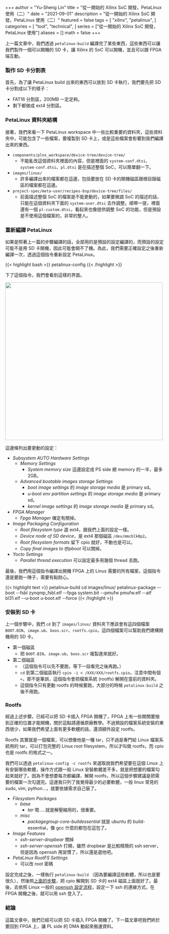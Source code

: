 +++
author = "Yu-Sheng Lin"
title = "從一開始的 Xilinx SoC 開發，PetaLinux 使用（二）"
date = "2021-09-01"
description = "從一開始的 Xilinx SoC 開發，PetaLinux 使用（二）"
featured = false
tags = [
    "xilinx",
    "petalinux",
]
categories = [
    "tool",
    "technical",
]
series = ["從一開始的 Xilinx SoC 開發，PetaLinux 使用"]
aliases = []
math = false
+++

上一篇文章中，我們透過 `petalinux-build` 編譯完了某些東西，這些東西可以讓我們製作一個可以開機的 SD 卡，讓 Xilinx 的 SoC 可以開機，並且可以跟 FPGA 端互動。

<!--more-->

### 製作 SD 卡分割表
首先，為了讓 PetaLinux build 出來的東西可以放到 SD 卡執行，我們要先把 SD 卡分割成以下的樣子：

* FAT16 分割區，200MB 一定足夠。
* 剩下都做成 ext4 分割區。

### PetaLinux 資料夾結構

接著，我們來看一下 PetaLinux workspace 中一些比較重要的資料夾，這些資料夾中，可能包含了一些檔案，要複製到 SD 卡上，或是這些檔案會影響到我們編譯出來的東西。

* `components/plnx_workspace/device-tree/device-tree/`
	* 不能亂改這個資料夾裡面的內容，但是裡面的 `system-conf.dtsi`、`system-conf.dtsi`、`pl.dtsi` 是在描述整個 SoC，可以簡單翻一下。
* `images/linux/`
	* 許多編譯出來的檔案都在這邊，包括要放在 SD 卡的開機磁區跟根目錄磁區的檔案都在這邊。
* `project-spec/meta-user/recipes-bsp/device-tree/files/`
	* 前面描述整個 SoC 的檔案是不能更動的，如果要微調 SoC 的描述的話，只能在這個資料夾下面的 `system-user.dtsi` 去作調整。順帶一提，裡面還有一個 `pl-custom.dtsi`，看起來也像提供調整 SoC 的功能，但是預設是不使用這個檔案的，非常的整人。

### 重新編譯 PetaLinux

如果是照著上一篇的步驟編譯的話，全部用的是預設的設定編譯的，而預設的設定可能不是用 SD 卡開機，因此可能會開不了機。為此，我們需要正確設定之後重新編譯一次，透過這個指令重新設定 PetaLinux。

{{< highlight bash >}}
petalinux-config
{{< /highlight >}}

下了這個指令，我們會看到這樣的界面。

<img src="/post_images/xilinx-petalinux/000-petalinux-config.png" width="500" class="default-insert" />

這邊條列出要更動的設定：

* *Subsystem AUTO Hardware Settings*
	* *Memory Settings*
		* *System memory size* 這邊設定成 PS side 總 memory 的一半，最多 2GB。
	* *Advanced bootable images storage Settings*
		* *boot image settings* 的 *image storage media* 是 primary sd。
		* *u-boot env partition settings* 的 *image storage media* 是 primary sd。
		* *kernel image settings* 的 *image storage media* 是 primary sd。
* *FPGA Manager*
	* *Fpga Manager* 確定有關掉。
* *Image Packaging Configuration*
	* *Root filesystem type* 選 ext4，跟我們上面的設定一樣。
	* *Device node of SD device*，是 ext4 那個磁區 `/dev/mmcblk0p2`。
	* *Root filesystem formats* 留下 cpio 就好，不動也是可以。
	* *Copy final images to tftpboot* 可以關掉。
* *Yocto Settings*
	* *Parallel thread execution* 可以設定最多用幾個 thread 去跑。

最後，我們用這個指令編譯出開機 FPGA 上的 Linux 需要的所有檔案，這個指令還是要跑一陣子，需要有點耐心。

{{< highlight text >}}
petalinux-build
cd images/linux/
petalinux-package --boot --fsbl zynqmp_fsbl.elf --fpga system.bit --pmufw pmufw.elf --atf bl31.elf --u-boot u-boot.elf --force
{{< /highlight >}}

### 安裝到 SD 卡

上一個步驟中，我們 `cd` 到了 `images/linux/` 資料夾下應該會有這四個檔案 `BOOT.BIN`、`image.ub`、`boos.scr`、`rootfs.cpio`，這四個檔案可以幫助我們建構開機用的 SD 卡。

* 第一個磁區
    * 把 `BOOT.BIN`、`image.ub`、`boos.scr` 複製進來就好。
* 第二個磁區
    * （這個指令可以先不要跑，等下一段看完之後再跑。）
    * `cd` 到第二個磁區執行 `cpio -i < /XXX/XXX/rootfs.cpio`，注意中間有個 `<`，那不是筆誤，這個指令會把檔案系統 (rootfs) 解開在當前的資料夾。
    * 這個指令只有更動 rootfs 的時候要跑，大部分的時候 `petalinux-build` 之後不用跑。

### Rootfs

經過上述步驟，已經可以把 SD 卡插入 FPGA 開機了，FPGA 上有一些開關要撥到正確的位置才能開機，關於這點請遵循原廠教學。不過預設的檔案系統安裝的東西很少，如果我們希望上面有更多軟體的話，還須額外設定 rootfs。

Rootfs 其實就是一個檔案，可以想像他是一種 tar，只不過是專門給 Linux 檔案系統用的 tar，可以打包完整的 Linux root filesystem，所以才叫做 rootfs，而 cpio 也是 rootfs 的格式之一。

我們可以透過 `petalinux-config -c rootfs` 來選取說我們希望要在這個 Linux 上有安裝哪些軟體，操作方式跟一般 Linux 安裝軟體差不多，就是把想要的檔案勾起來就好了。因為不會想要每次都編譯、解開 rootfs，所以這個步驟建議是把需要的檔案一次勾選完。這邊我只列了我覺得最少的必要軟體，一般 linux 常見的 sudo, vim, python...，就要依據需求自己裝了。

* *Filesystem Packages*
	* *base*
		* *tar* 嗯.....就是解壓縮用的，很重要。
	* *misc*
		* *packagegroup-core-buildessential* 就是 ubuntu 的 build-essential，像 gcc 什麼的都包在這包了。
* *Image Features*
	* *ssh-server-dropbear* 關掉
	* *ssh-server-openssh* 打開，雖然 dropbear 是比較精簡的 ssh server，但是因為 openssh 用習慣了，所以還是選他吧。
* *PetaLinux RootFS Settings*
	* 可以改 root 密碼

設定完成之後，一樣執行 `petalinux-build` （因為要編譯這些軟體，所以也是要很久），然後照[上面的步驟](\#安裝到-sd-卡)，把 cpio 解開到 SD 卡的 ext4 磁區上面就好了。最後，去依照 Linux 一般的 [openssh 設定流程](https://wiki.archlinux.org/title/OpenSSH)，設定一下 ssh 的連線方式，在 FPGA 開機之後，就可以用 ssh 登入了。

### 結論

這篇文章中，我們已經可以把 SD 卡插入 FPGA 開機了。下一篇文章吧我們終於要回到 FPGA 上，讓 PL side 的 DMA 動起來搬運資料。
